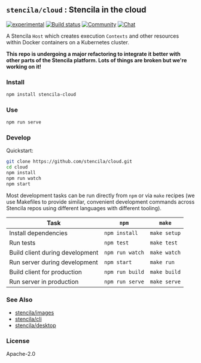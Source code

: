 ## `stencila/cloud` : Stencila in the cloud

[![experimental](https://img.shields.io/badge/stability-experimental-orange.svg)](http://github.com/badges/stability-badges)
[![Build status](https://travis-ci.org/stencila/cloud.svg?branch=master)](https://travis-ci.org/stencila/cloud)
[![Community](https://img.shields.io/badge/join-community-green.svg)](https://community.stenci.la)
[![Chat](https://badges.gitter.im/stencila/stencila.svg)](https://gitter.im/stencila/stencila)

A Stencila `Host` which creates execution `Contexts` and other resources within Docker containers on a Kubernetes cluster. 

**This repo is undergoing a major refactoring to integrate it better with other parts of the Stencila platform. Lots of things are broken but we're working on it!**

### Install

```sh
npm install stencila-cloud
```

### Use

```sh
npm run serve
```

### Develop

Quickstart:

```sh
git clone https://github.com/stencila/cloud.git
cd cloud
npm install
npm run watch
npm start
```

Most development tasks can be run directly from `npm` or via `make` recipes (we
use Makefiles to provide similar, convenient development commands across
Stencila repos using different languages with different tooling).

Task                              | `npm`                 | `make`          |
----------------------------------|-----------------------|-----------------|
Install dependencies              | `npm install`         | `make setup`
Run tests                         | `npm test`            | `make test`
Build client during development   | `npm run watch`       | `make watch`
Run server during development     | `npm start`           | `make run`
Build client for production       | `npm run build`       | `make build`
Run server in production          | `npm run serve`       | `make serve`

### See Also

- [stencila/images](https://github.com/stencila/images)
- [stencila/cli](https://github.com/stencila/cli)
- [stencila/desktop](https://github.com/stencila/desktop)

### License

Apache-2.0
